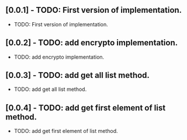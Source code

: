 ## [0.0.1] - TODO: First version of implementation.

* TODO: First version of implementation.

## [0.0.2] - TODO: add encrypto implementation.

* TODO: add encrypto implementation.


## [0.0.3] - TODO: add get all list method.

* TODO:  add get all list method.


## [0.0.4] - TODO: add get first element of list method.

* TODO:  add get first element of list method.